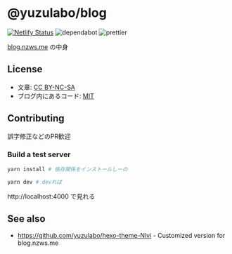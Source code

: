 # @yuzulabo/blog

[![Netlify Status](https://api.netlify.com/api/v1/badges/d3168afc-f930-42c0-b4cb-2a223617c1fc/deploy-status)](https://app.netlify.com/sites/nzws-blog/deploys)
![dependabot](https://api.dependabot.com/badges/status?host=github&repo=yuzulabo/blog)
![prettier](https://img.shields.io/badge/code_style-prettier-ff69b4.svg)

[blog.nzws.me](https://blog.nzws.me) の中身

## License

- 文章: [CC BY-NC-SA](https://creativecommons.org/licenses/by-nc-sa/4.0/deed.ja)
- ブログ内にあるコード: [MIT](https://opensource.org/licenses/MIT)

## Contributing

誤字修正などのPR歓迎

### Build a test server

```BASH
yarn install # 依存関係をインストールしーの

yarn dev # devれば
```

http://localhost:4000 で見れる

## See also

- https://github.com/yuzulabo/hexo-theme-Nlvi - Customized version for blog.nzws.me
